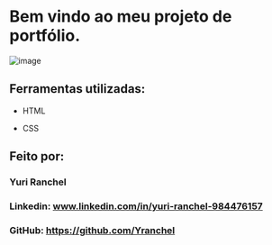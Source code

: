 
# Bem vindo ao meu projeto de portfólio.

![image](https://github.com/Yranchel/Project/assets/115661982/85a5ec37-e48e-4643-be97-c644f4f8a2ad)




## Ferramentas utilizadas:

* HTML

* CSS

## Feito por:

### Yuri Ranchel

### Linkedin: www.linkedin.com/in/yuri-ranchel-984476157
### GitHub: https://github.com/Yranchel
```


